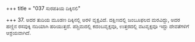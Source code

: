 +++
title = "037 ಸುರಪತಿಯ ದಿಕ್ಕಿನಲಿ"

+++
37. ಅದರ ತುದಿಯ ಮೂಡಣ ದಿಕ್ಕಿನಲ್ಲಿ ಅರಳಿ ವೃಕ್ಷವಿದೆ. ದಕ್ಷಿಣದಲ್ಲಿ ಜಂಬೂಫಲದ ಮರವಿದ್ದು, ಅದರ ಹಣ್ಣಿನ ರಸವುಕ್ಕಿ ನದಿಯಾಗಿ ಹರಿಯುತ್ತದೆ. ಪಶ್ಚಿಮದಲ್ಲಿ ಕದಂಬವೃಕ್ಷವೂ, ಉತ್ತರದಲ್ಲಿ ವಟವೃಕ್ಷವೂ ಇದ್ದು ದೇವತೆಗಳಿಗೆ ಆಶ್ರಯವಾಗಿದೆ.